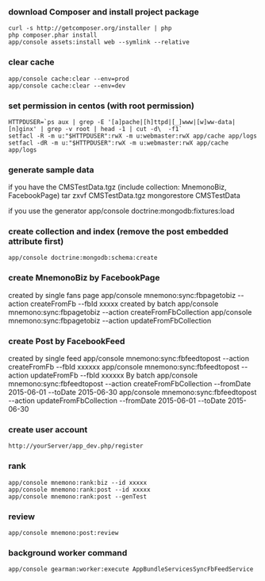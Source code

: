 ### download Composer and install project package
    curl -s http://getcomposer.org/installer | php
    php composer.phar install
    app/console assets:install web --symlink --relative

### clear cache
    app/console cache:clear --env=prod
    app/console cache:clear --env=dev

### set permission in centos (with root permission)
    HTTPDUSER=`ps aux | grep -E '[a]pache|[h]ttpd|[_]www|[w]ww-data|[n]ginx' | grep -v root | head -1 | cut -d\  -f1`
    setfacl -R -m u:"$HTTPDUSER":rwX -m u:webmaster:rwX app/cache app/logs
    setfacl -dR -m u:"$HTTPDUSER":rwX -m u:webmaster:rwX app/cache app/logs

### generate sample data
if you have the CMSTestData.tgz (include collection: MnemonoBiz, FacebookPage)
    tar zxvf CMSTestData.tgz
    mongorestore CMSTestData

if you use the generator
    app/console doctrine:mongodb:fixtures:load

### create collection and index (remove the post embedded attribute first)
    app/console doctrine:mongodb:schema:create

### create MnemonoBiz by FacebookPage
created by single fans page
    app/console mnemono:sync:fbpagetobiz --action createFromFb --fbId xxxxx
created by batch
    app/console mnemono:sync:fbpagetobiz --action createFromFbCollection
    app/console mnemono:sync:fbpagetobiz --action updateFromFbCollection

### create Post by FacebookFeed
created by single feed
    app/console mnemono:sync:fbfeedtopost --action createFromFb --fbId xxxxxx
    app/console mnemono:sync:fbfeedtopost --action updateFromFb --fbId xxxxxx
By batch
    app/console mnemono:sync:fbfeedtopost --action createFromFbCollection --fromDate 2015-06-01 --toDate 2015-06-30
    app/console mnemono:sync:fbfeedtopost --action updateFromFbCollection --fromDate 2015-06-01 --toDate 2015-06-30

### create user account
    http://yourServer/app_dev.php/register

### rank
    app/console mnemono:rank:biz --id xxxxx
    app/console mnemono:rank:post --id xxxxx
    app/console mnemono:rank:post --genTest

### review
    app/console mnemono:post:review

### background worker command
    app/console gearman:worker:execute AppBundleServicesSyncFbFeedService
